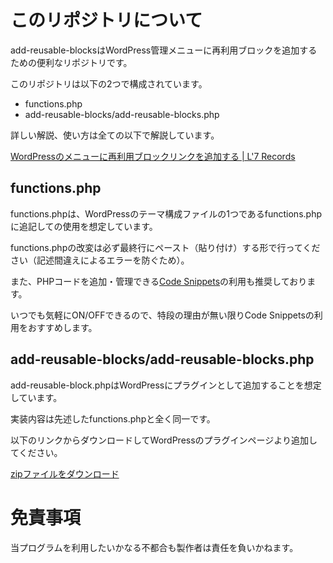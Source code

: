# このリポジトリについて
add-reusable-blocksはWordPress管理メニューに再利用ブロックを追加するための便利なリポジトリです。

このリポジトリは以下の2つで構成されています。

* functions.php
* add-reusable-blocks/add-reusable-blocks.php

詳しい解説、使い方は全ての以下で解説しています。

[WordPressのメニューに再利用ブロックリンクを追加する | L'7 Records](https://www.braveryk7.com/wordpress-reusable-blocks-add-menu/)

## functions.php
functions.phpは、WordPressのテーマ構成ファイルの1つであるfunctions.phpに追記しての使用を想定しています。

functions.phpの改変は必ず最終行にペースト（貼り付け）する形で行ってください（記述間違えによるエラーを防ぐため）。

また、PHPコードを追加・管理できる[Code Snippets](https://ja.wordpress.org/plugins/code-snippets/)の利用も推奨しております。

いつでも気軽にON/OFFできるので、特段の理由が無い限りCode Snippetsの利用をおすすめします。

## add-reusable-blocks/add-reusable-blocks.php
add-reusable-block.phpはWordPressにプラグインとして追加することを想定しています。

実装内容は先述したfunctions.phpと全く同一です。

以下のリンクからダウンロードしてWordPressのプラグインページより追加してください。

[zipファイルをダウンロード](https://github.com/braveryk7/add-reusable-blocks/releases/download/1.1.0/add-reusable-blocks.zip)
# 免責事項
当プログラムを利用したいかなる不都合も製作者は責任を負いかねます。